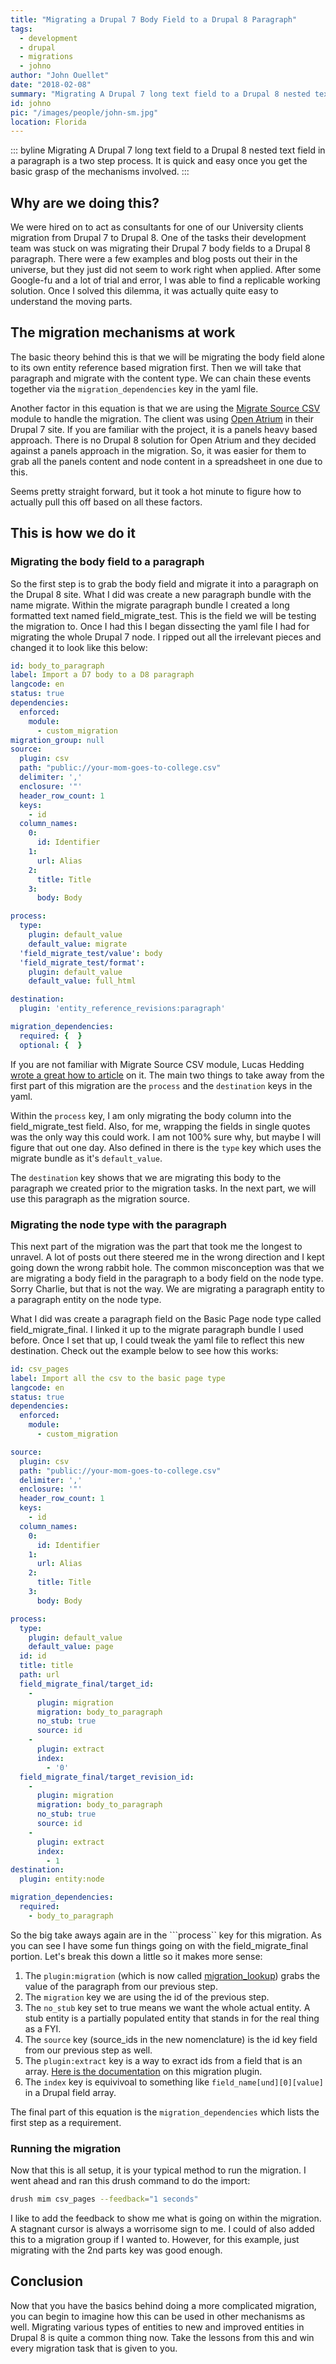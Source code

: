 ```yaml
---
title: "Migrating a Drupal 7 Body Field to a Drupal 8 Paragraph"
tags:
  - development
  - drupal
  - migrations
  - johno
author: "John Ouellet"
date: "2018-02-08"
summary: "Migrating A Drupal 7 long text field to a Drupal 8 nested text field in a paragraph is a two step process.  It is quick and easy once you get the basic grasp of the mechanisms involved."
id: johno
pic: "/images/people/john-sm.jpg"
location: Florida
---
```


::: byline
Migrating A Drupal 7 long text field to a Drupal 8 nested text field in a paragraph is a two step process.  It is quick and easy once you get the basic grasp of the mechanisms involved.
:::

Why are we doing this?
----------------------

We were hired on to act as consultants for one of our University clients migration from Drupal 7 to Drupal 8.  One of the tasks their development team was stuck on was migrating their Drupal 7 body fields to a Drupal 8 paragraph.  There were a few examples and blog posts out their in the universe, but they just did not seem to work right when applied.  After some Google-fu and a lot of trial and error, I was able to find a replicable working solution.  Once I solved this dilemma, it was actually quite easy to understand the moving parts.

The migration mechanisms at work
---------------------------------

The basic theory behind this is that we will be migrating the body field alone to its own entity reference based migration first.  Then we will take that paragraph and migrate with the content type.  We can chain these events together via the ```migration_dependencies``` key in the yaml file.

Another factor in this equation is that we are using the [Migrate Source CSV](https://www.drupal.org/project/migrate_source_csv) module to handle the migration. The client was using [Open Atrium](https://www.drupal.org/project/openatrium) in their Drupal 7 site.  If you are familiar with the project, it is a panels heavy based approach.  There is no Drupal 8 solution for Open Atrium and they decided against a panels approach in the migration.  So, it was easier for them to grab all the panels content and node content in a spreadsheet in one due to this.

Seems pretty straight forward, but it took a hot minute to figure how to actually pull this off based on all these factors.

This is how we do it
---------------------

### Migrating the body field to a paragraph

So the first step is to grab the body field and migrate it into a paragraph on the Drupal 8 site.  What I did was create a new paragraph bundle with the name migrate.  Within the migrate paragraph bundle I created a long formatted text named field_migrate_test.  This is the field we will be testing the migration to.  Once I had this I began dissecting the yaml file I had for migrating the whole Drupal 7 node.  I ripped out all the irrelevant pieces and changed it to look like this below:

```yaml
id: body_to_paragraph
label: Import a D7 body to a D8 paragraph
langcode: en
status: true
dependencies:
  enforced:
    module:
      - custom_migration
migration_group: null
source:
  plugin: csv
  path: "public://your-mom-goes-to-college.csv"
  delimiter: ','
  enclosure: '"'
  header_row_count: 1
  keys:
    - id
  column_names:
    0:
      id: Identifier
    1:
      url: Alias
    2:
      title: Title
    3:
      body: Body

process:
  type:
    plugin: default_value
    default_value: migrate
  'field_migrate_test/value': body
  'field_migrate_test/format':
    plugin: default_value
    default_value: full_html

destination:
  plugin: 'entity_reference_revisions:paragraph'

migration_dependencies:
  required: {  }
  optional: {  }
```

If you are not familiar with Migrate Source CSV module, Lucas Hedding [wrote a great how to article](https://www.mtech-llc.com/blog/lucas-hedding/migrating-using-csv) on it.  The main two things to take away from the first part of this migration are the ```process``` and the ```destination``` keys in the yaml.

Within the ```process``` key, I am only migrating the body column into the field_migrate_test field.  Also, for me, wrapping the fields in single quotes was the only way this could work.  I am not 100% sure why, but maybe I will figure that out one day.  Also defined in there is the ```type``` key which uses the migrate bundle as it's ```default_value```.

The ```destination``` key shows that we are migrating this body to the paragraph we created prior to the migration tasks.  In the next part, we will use this paragraph as the migration source.

### Migrating the node type with the paragraph

This next part of the migration was the part that took me the longest to unravel.  A lot of posts out there steered me in the wrong direction and I kept going down the wrong rabbit hole.  The common misconception was that we are migrating a body field in the paragraph to a body field on the node type.  Sorry Charlie, but that is not the way.  We are migrating a paragraph entity to a paragraph entity on the node type.

What I did was create a paragraph field on the Basic Page node type called field_migrate_final.  I linked it up to the migrate paragraph bundle I used before.  Once I set that up, I could tweak the yaml file to reflect this new destination.  Check out the example below to see how this works:

```yaml
id: csv_pages
label: Import all the csv to the basic page type
langcode: en
status: true
dependencies:
  enforced:
    module:
      - custom_migration

source:
  plugin: csv
  path: "public://your-mom-goes-to-college.csv"
  delimiter: ','
  enclosure: '"'
  header_row_count: 1
  keys:
    - id
  column_names:
    0:
      id: Identifier
    1:
      url: Alias
    2:
      title: Title
    3:
      body: Body

process:
  type:
    plugin: default_value
    default_value: page
  id: id
  title: title
  path: url
  field_migrate_final/target_id:
    -
      plugin: migration
      migration: body_to_paragraph
      no_stub: true
      source: id
    -
      plugin: extract
      index:
        - '0'
  field_migrate_final/target_revision_id:
    -
      plugin: migration
      migration: body_to_paragraph
      no_stub: true
      source: id
    -
      plugin: extract
      index:
        - 1
destination:
  plugin: entity:node

migration_dependencies:
  required:
    - body_to_paragraph
```

So the big take aways again are in the ```process`` key for this migration.  As you can see I have some fun things going on with the field_migrate_final portion.  Let's break this down a little so it makes more sense:
1. The ```plugin:migration``` (which is now called [migration_lookup](https://www.drupal.org/docs/8/api/migrate-api/migrate-process-plugins/process-plugin-migration_lookup-formerly-migration)) grabs the value of the paragraph from our previous step.
1. The ```migration``` key we are using the id of the previous step.
1. The ```no_stub``` key set to true means we want the whole actual entity.  A stub entity is a partially populated entity that stands in for the real thing as a FYI.
1. The ```source``` key (source_ids in the new nomenclature) is the id key field from our previous step as well.
1. The ```plugin:extract``` key is a way to exract ids from a field that is an array.  [Here is the documentation](https://api.drupal.org/api/drupal/core%21modules%21migrate%21src%21Plugin%21migrate%21process%21Extract.php/class/Extract) on this migration plugin.
1. The ```index``` key is equivivoal to something like ```field_name[und][0][value]``` in a Drupal field array.

The final part of this equation is the ```migration_dependencies``` which lists the first step as a requirement.

### Running the migration

Now that this is all setup, it is your typical method to run the migration.  I went ahead and ran this drush command to do the import:

```bash
drush mim csv_pages --feedback="1 seconds"
```

I like to add the feedback to show me what is going on within the migration.  A stagnant cursor is always a worrisome sign to me.  I could of also added this to a migration group if I wanted to.  However, for this example, just migrating with the 2nd parts key was good enough.


Conclusion
----------

Now that you have the basics behind doing a more complicated migration, you can begin to imagine how this can be used in other mechanisms as well.  Migrating various types of entities to new and improved entities in Drupal 8 is quite a common thing now.
Take the lessons from this and win every migration task that is given to you.
